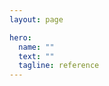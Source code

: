 ```yaml
---
layout: page

hero:
  name: ""
  text: ""
  tagline: reference
---
```

<script setup>
import { VPTeamMembers } from 'vitepress/theme'

const members = [
  {
    avatar: 'https://github.com/townwang.png',
    name: 'Townwang',
    title: 'Developer',
    links: [
      { icon: 'github', link: 'https://github.com/townwang' },
      { icon: 'twitter', link: 'https://twitter.com/townwang' }
    ]
  },
  ...
]
</script>


<VPTeamMembers size="small" :members />
